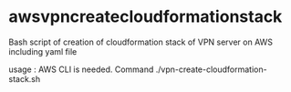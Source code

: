 # awsvpncreatecloudformationstack
Bash script of creation of cloudformation stack of VPN server on AWS including yaml file

usage :
AWS CLI is needed.
Command ./vpn-create-cloudformation-stack.sh
